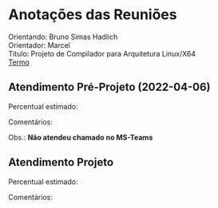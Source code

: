 # Anotações das Reuniões

Orientando: Bruno Simas Hadlich  
Orientador: Marcel  
Título: Projeto de Compilador para Arquitetura Linux/X64  
[Termo](./TermoCompromisso.docx "Termo")  

## Atendimento Pré-Projeto (2022-04-06)

Percentual estimado:

Comentários:  

Obs.: **Não atendeu chamado no MS-Teams**  

## Atendimento Projeto

Percentual estimado:  

Comentários:  
